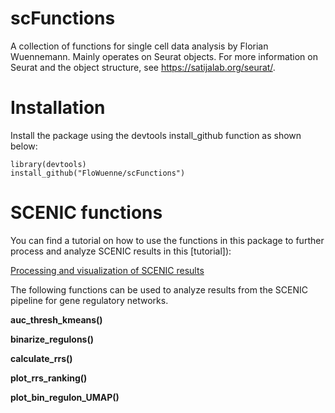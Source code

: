 # scFunctions
A collection of functions for single cell data analysis by Florian Wuennemann. Mainly operates on Seurat objects. For more information on Seurat and the object structure, see https://satijalab.org/seurat/.

# Installation
Install the package using the devtools install_github function as shown below:

```
library(devtools)
install_github("FloWuenne/scFunctions")
```

# SCENIC functions

You can find a tutorial on how to use the functions in this package to further process and analyze SCENIC results in this [tutorial]):

[Processing and visualization of SCENIC results](./Tutorials/process_SCENIC.md)

The following functions can be used to analyze results from the SCENIC pipeline for gene regulatory networks.

**auc_thresh_kmeans()**

**binarize_regulons()**

**calculate_rrs()**

**plot_rrs_ranking()**

**plot_bin_regulon_UMAP()**
